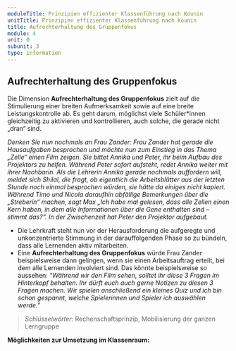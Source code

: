 ```yaml
---
moduleTitle: Prinzipien effizienter Klassenführung nach Kounin
unitTitle: Prinzipien effizienter Klassenführung nach Kounin
title: Aufrechterhaltung des Gruppenfokus
module: 4
unit: 0
subunit: 3
type: information
---
```


## Aufrechterhaltung des Gruppenfokus

Die Dimension **Aufrechterhaltung des Gruppenfokus** zielt auf die Stimulierung einer breiten Aufmerksamkeit sowie auf eine breite Leistungskontrolle ab. Es geht darum, möglichst viele Schüler*innen gleichzeitig zu aktivieren und kontrollieren, auch solche, die gerade nicht „dran“ sind.

 *Denken Sie nun nochmals an Frau Zander: Frau Zander hat gerade die Hausaufgaben besprochen und möchte nun zum Einstieg in das Thema „Zelle“ einen Film zeigen. Sie bittet Annika und Peter, ihr beim Aufbau des Projektors zu helfen. Während Peter sofort aufsteht, redet Annika weiter mit ihrer Nachbarin. Als die Lehrerin Annika gerade nochmals auffordern will, meldet sich Shilal, die fragt, ob eigentlich die Arbeitsblätter aus der letzten Stunde noch einmal besprochen würden, sie hätte da einiges nicht kapiert. Während Timo und Nicola daraufhin abfällige Bemerkungen über die „Streberin“ machen, sagt Max „Ich habe mal gelesen, dass alle Zellen einen Kern haben, in dem alle Informationen über die Gene enthalten sind – stimmt das?“. In der Zwischenzeit hat Peter den Projektor aufgebaut.*

  * Die Lehrkraft steht nun vor der Herausforderung die aufgeregte und unkonzentrierte Stimmung in der darauffolgenden Phase so zu bündeln, dass alle Lernenden aktiv mitarbeiten. 
  * Eine **Aufrechterhaltung des Gruppenfokus** würde Frau Zander beispielsweise dann gelingen, wenn sie einen Arbeitsauftrag erteilt, bei dem alle Lernenden involviert sind. Das könnte beispielsweise so aussehen: *"Während wir den Film sehen, solltet ihr diese 3 Fragen im Hinterkopf behalten. Ihr dürft euch auch gerne Notizen zu diesen 3 Fragen machen. Wir spielen anschließend ein kleines Quiz und ich bin schon gespannt, welche Spielerinnen und Spieler ich auswählen werde."*

> *Schlüsselwörter:* Rechenschaftsprinzip, Mobilisierung der ganzen Lerngruppe

**Möglichkeiten zur Umsetzung im Klassenraum:**

<flipcard id="9"></flipcard>
<flipcard id="10"></flipcard>
<flipcard id="11"></flipcard>